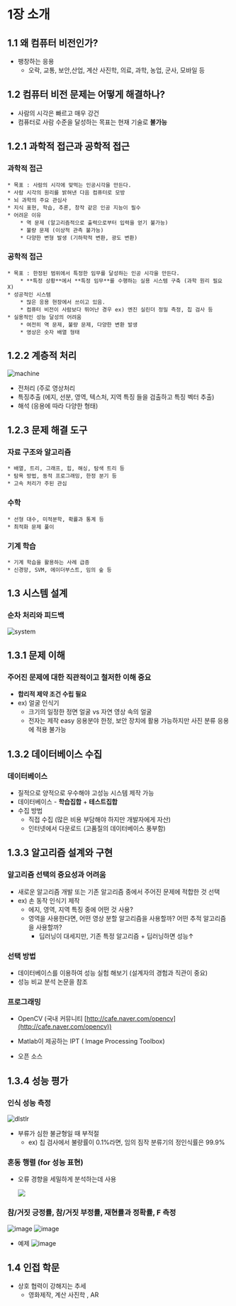 # 1장 소개

## 1.1 왜 컴퓨터 비전인가?
* 팽창하는 응용
	* 오락, 교통, 보안,산업, 계산 사진학, 의료, 과학, 농업, 군사, 모바일 등

## 1.2 컴퓨터 비전 문제는 어떻게 해결하나?
* 사람의 시각은 빠르고 매우 강건
* 컴퓨터로 사람 수준을 달성하는 목표는 현재 기술로 **불가능**

## 1.2.1 과학적 접근과 공학적 접근
### 과학적 접근
	* 목표 : 사람의 시각에 맞먹는 인공시각을 만든다.
	* 사람 시각의 원리를 밝혀낸 다음 컴퓨터로 모방
	* 뇌 과학의 주요 관심사
	* 지식 표현, 학습, 추론, 창작 같은 인공 지능이 필수
	* 어려운 이유
		* 역 문제 (알고리즘적으로 출력으로부터 입력을 얻기 불가능)
		* 불량 문제 (이상적 관측 불가능)
		* 다양한 변형 발생 (기하학적 변환, 광도 변환)

### 공학적 접근
	* 목표 : 한정된 범위에서 특정한 임무를 달성하는 인공 시각을 만든다.
		* **특정 상황**에서 **특정 임무**를 수행하는 실용 시스템 구축 (과학 원리 필요 X)
	* 성공적인 시스템
		* 많은 응용 현장에서 쓰이고 있음.
		* 컴퓨터 비전이 사람보다 뛰어난 경우 ex) 엔진 실린더 정밀 측정, 칩 검사 등
	* 실용적인 성능 달성의 어려움
		* 여전히 역 문제, 불량 문제, 다양한 변환 발생
		* 영상은 숫자 배열 형태


## 1.2.2 계층적 처리
 
![machine](https://user-images.githubusercontent.com/47033052/65383671-98f92680-dd53-11e9-896a-d58b890cc0cd.jpg)

* 전처리 (주로 영상처리
* 특징추출 (에지, 선분, 영역, 텍스처, 지역 특징 들을 검출하고 특징 벡터 추출)
* 해석 (응용에 따라 다양한 형태)

## 1.2.3 문제 해결 도구
### 자료 구조와 알고리즘
	* 배열, 트리, 그래프, 힙, 해싱, 탐색 트리 등
	* 탐욕 방법, 동적 프로그래밍, 한정 분기 등
	* 고속 처리가 주된 관심

### 수학
	* 선형 대수, 미적분학, 확률과 통계 등
	* 최적화 문제 풀이

### 기계 학습
	* 기계 학습을 활용하는 사례 급증
	* 신경망, SVM, 에이더부스트, 임의 숲 등

## 1.3 시스템 설계
### 순차 처리와 피드백
![system](https://user-images.githubusercontent.com/47033052/65383684-be863000-dd53-11e9-9f5d-93b6e0808b4e.jpg)

## 1.3.1 문제 이해
### 주어진 문제에 대한 직관적이고 철저한 이해 중요
* **합리적 제약 조건 수립 필요**
* ex) 얼굴 인식기
	* 크기의 일정한 정면 얼굴 vs 자연 영상 속의 얼굴
	* 전자는 제작 easy 응용분야 한정, 보안 장치에 활용 가능하지만 사진 분류 응용에 적용 불가능

## 1.3.2 데이터베이스 수집
### 데이터베이스
* 질적으로 양적으로 우수해야 고성능 시스템 제작 가능
* 데이터베이스 - **학습집합** + **테스트집합**
* 수집 방법
	* 직접 수집 (많은 비용 부담해야 하지만 개발자에게 자산)
	* 인터넷에서 다운로드 (고품질의 데이터베이스 풍부함)

## 1.3.3 알고리즘 설계와 구현
### 알고리즘 선택의 중요성과 어려움
* 새로운 알고리즘 개발 또는 기존 알고리즘 중에서 주어진 문제에 적합한 것 선택
* ex) 손 동작 인식기 제작
	* 에지, 영역, 지역 특징 중에 어떤 것 사용?
	* 영역을 사용한다면, 어떤 영상 분할 알고리즘을 사용할까? 어떤 추적 알고리즘을 사용할까?
		* 딥러닝이 대세지만, 기존 특정 알고리즘 + 딥러닝하면 성능↑

### 선택 방법
* 데이터베이스를 이용하여 성능 실험 해보기 (설계자의 경험과 직관이 중요)
* 성능 비교 분석 논문을 참조

### 프로그래밍
* OpenCV (국내 커뮤니티 [http://cafe.naver.com/opencv](http://cafe.naver.com/opencv))

* Matlab이 제공하는 IPT (	Image Processing Toolbox)
* 오픈 소스

## 1.3.4 성능 평가
### 인식 성능 측정
![dlstlr](https://user-images.githubusercontent.com/47033052/65383690-d958a480-dd53-11e9-92d2-9a134970efef.jpg)
* 부류가 심한 불균형일 때 부적절
	* ex) 칩 검사에서 불량률이 0.1%라면, 임의 짐작 분류기의 정인식률은 99.9%

### 혼동 행렬 (for 성능 표현)
* 오류 경향을 세밀하게 분석하는데 사용

	![](https://t1.daumcdn.net/cfile/tistory/995C7A3359E629C812)

### 참/거짓 긍정률, 참/거짓 부정률, 재현률과 정확률, F 측정
![image](https://user-images.githubusercontent.com/47033052/65383731-88957b80-dd54-11e9-832e-d5620d02521e.png)
![image](https://user-images.githubusercontent.com/47033052/65383741-9814c480-dd54-11e9-971f-510a163d6cbc.png)

* 예제
	![image](https://user-images.githubusercontent.com/47033052/65383756-df02ba00-dd54-11e9-8c4a-db737118d76e.png)

## 1.4 인접 학문
* 상호 협력이 강해지는 추세
	* 영화제작, 계산 사진학 , AR







	
	




